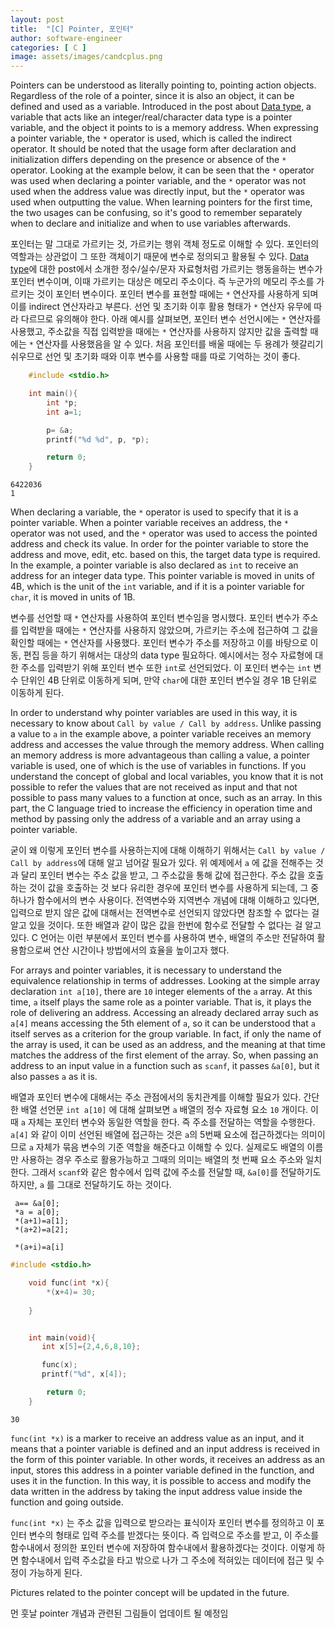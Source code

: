 ```yaml
---
layout: post
title:  "[C] Pointer, 포인터"
author: software-engineer
categories: [ C ]
image: assets/images/candcplus.png
---
```



Pointers can be understood as literally pointing to, pointing action objects. Regardless of the role of a pointer, since it is also an object, it can be defined and used as a variable. Introduced in the post about [Data type][Dtype], a variable that acts like an integer/real/character data type is a pointer variable, and the object it points to is a memory address. When expressing a pointer variable, the `*` operator is used, which is called the indirect operator. It should be noted that the usage form after declaration and initialization differs depending on the presence or absence of the `*` operator. Looking at the example below, it can be seen that the `*` operator was used when declaring a pointer variable, and the `*` operator was not used when the address value was directly input, but the `*` operator was used when outputting the value. When learning pointers for the first time, the two usages can be confusing, so it's good to remember separately when to declare and initialize and when to use variables afterwards.


포인터는 말 그대로 가르키는 것, 가르키는 행위 객체 정도로 이해할 수 있다. 포인터의 역할과는 상관없이 그 또한 객체이기 때문에 변수로 정의되고 활용될 수 있다. [Data type][Dtype]에 대한 post에서 소개한 정수/실수/문자 자료형처럼 가르키는 행동을하는 변수가 포인터 변수이며, 이때 가르키는 대상은 메모리 주소이다. 즉 누군가의 메모리 주소를 가르키는 것이 포인터 변수이다. 포인터 변수를 표현할 때에는 `*` 연산자를 사용하게 되며 이를 indirect 연산자라고 부른다. 선언 및 초기화 이후 활용 형태가 `*` 연산자 유무에 따라 다르므로 유의해야 한다. 아래 예시를 살펴보면, 포인터 변수 선언시에는 `*` 연산자를 사용했고, 주소값을 직접 입력받을 때에는 `*` 연산자를 사용하지 않지만 값을 출력할 때에는 `*` 연산자를 사용했음을 알 수 있다. 처음 포인터를 배울 때에는 두 용례가 헷갈리기 쉬우므로 선언 및 초기화 때와 이후 변수를 사용할 때를 따로 기억하는 것이 좋다. 



```c
    #include <stdio.h>

    int main(){
        int *p;
        int a=1;

        p= &a;
        printf("%d %d", p, *p);

        return 0;
    }

```

```
6422036
1
```

When declaring a variable, the `*` operator is used to specify that it is a pointer variable. When a pointer variable receives an address, the `*` operator was not used, and the `*` operator was used to access the pointed address and check its value. In order for the pointer variable to store the address and move, edit, etc. based on this, the target data type is required. In the example, a pointer variable is also declared as `int` to receive an address for an integer data type. This pointer variable is moved in units of 4B, which is the unit of the `int` variable, and if it is a pointer variable for `char`, it is moved in units of 1B.


변수를 선언할 때 `*` 연산자를 사용하여 포인터 변수임을 명시했다. 포인터 변수가 주소를 입력받을 때에는 `*` 연산자를 사용하지 않았으며, 가르키는 주소에 접근하여 그 값을 확인할 때에는 `*` 연산자를 사용했다. 포인터 변수가 주소를 저장하고 이를 바탕으로 이동, 편집 등을 하기 위해서는 대상의 data type 필요하다. 예시에서는 정수 자료형에 대한 주소를 입력받기 위해 포인터 변수 또한 `int`로 선언되었다. 이 포인터 변수는 `int` 변수 단위인 4B 단위로 이동하게 되며, 만약 `char`에 대한 포인터 변수일 경우 1B 단위로 이동하게 된다. 


In order to understand why pointer variables are used in this way, it is necessary to know about `Call by value / Call by address`. Unlike passing a value to `a` in the example above, a pointer variable receives an memory address and accesses the value through the memory address. When calling an memory address is more advantageous than calling a value, a pointer variable is used, one of which is the use of variables in functions. If you understand the concept of global and local variables, you know that it is not possible to refer the values that are not received as input and that not possible to pass many values to a function at once, such as an array. In this part, the C language tried to increase the efficiency in operation time and method by passing only the address of a variable and an array using a pointer variable.


굳이 왜 이렇게 포인터 변수를 사용하는지에 대해 이해하기 위해서는 `Call by value / Call by address`에 대해 알고 넘어갈 필요가 있다. 위 예제에서 `a` 에 값을 전해주는 것과 달리 포인터 변수는 주소 값을 받고, 그 주소값을 통해 값에 접근한다. 주소 값을 호출하는 것이 값을 호출하는 것 보다 유리한 경우에 포인터 변수를 사용하게 되는데, 그 중 하나가 함수에서의 변수 사용이다. 전역변수와 지역변수 개념에 대해 이해하고 있다면, 입력으로 받지 않은 값에 대해서는 전역변수로 선언되지 않았다면 참조할 수 없다는 걸 알고 있을 것이다. 또한 배열과 같이 많은 값을 한번에 함수로 전달할 수 없다는 걸 알고 있다. C 언어는 이런 부분에서 포인터 변수를 사용하여 변수, 배열의 주소만 전달하여 활용함으로써 연산 시간이나 방법에서의 효율을 높이고자 했다. 


For arrays and pointer variables, it is necessary to understand the equivalence relationship in terms of addresses. Looking at the simple array declaration `int a[10]`, there are `10` integer elements of the `a` array. At this time, `a` itself plays the same role as a pointer variable. That is, it plays the role of delivering an address. Accessing an already declared array such as `a[4]` means accessing the 5th element of `a`, so it can be understood that `a` itself serves as a criterion for the group variable. In fact, if only the name of the array is used, it can be used as an address, and the meaning at that time matches the address of the first element of the array. So, when passing an address to an input value in a function such as `scanf`, it passes `&a[0]`, but it also passes `a` as it is.


배열과 포인터 변수에 대해서는 주소 관점에서의 동치관계를 이해할 필요가 있다. 간단한 배열 선언문 `int a[10]` 에 대해 살펴보면 `a` 배열의 정수 자료형 요소 `10` 개이다. 이때 `a` 자체는 포인터 변수와 동일한 역할을 한다. 즉 주소를 전달하는 역할을 수행한다. `a[4]` 와 같이 이미 선언된 배열에 접근하는 것은 `a`의 5번째 요소에 접근하겠다는 의미이므로 `a` 자체가 묶음 변수의 기준 역할을 해준다고 이해할 수 있다. 실제로도 배열의 이름만 사용하는 경우 주소로 활용가능하고 그때의 의미는 배열의 첫 번째 요소 주소와 일치한다. 그래서 `scanf`와 같은 함수에서 입력 값에 주소를 전달할 때, `&a[0]`를 전달하기도 하지만, `a` 를 그대로 전달하기도 하는 것이다.



```
 a== &a[0];
 *a = a[0];
 *(a+1)=a[1];
 *(a+2)=a[2];

 *(a+i)=a[i]
```


```c
#include <stdio.h>

    void func(int *x){
        *(x+4)= 30;
        
    }


    int main(void){
       int x[5]={2,4,6,8,10};

       func(x); 
       printf("%d", x[4]);

        return 0;
    }


```

```
30
```


`func(int *x)` is a marker to receive an address value as an input, and it means that a pointer variable is defined and an input address is received in the form of this pointer variable. In other words, it receives an address as an input, stores this address in a pointer variable defined in the function, and uses it in the function. In this way, it is possible to access and modify the data written in the address by taking the input address value inside the function and going outside.


`func(int *x)` 는 주소 값을 입력으로 받으라는 표식이자 포인터 변수를 정의하고 이 포인터 변수의 형태로 입력 주소를 받겠다는 뜻이다. 즉 입력으로 주소를 받고, 이 주소를 함수내에서 정의한 포인터 변수에 저장하여 함수내에서 활용하겠다는 것이다. 이렇게 하면 함수내에서 입력 주소값을 타고 밖으로 나가 그 주소에 적혀있는 데이터에 접근 및 수정이 가능하게 된다. 


Pictures related to the pointer concept will be updated in the future.


먼 훗날 pointer 개념과 관련된 그림들이 업데이트 될 예정임 


[Dtype]: https://mbyun1420.github.io/b-data-type/